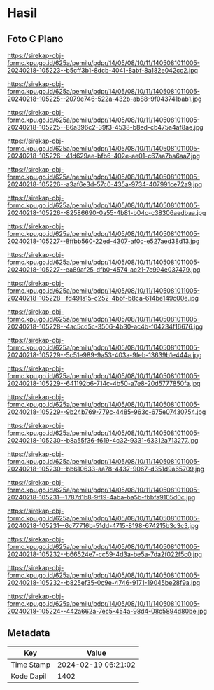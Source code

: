 # Hasil

## Foto C Plano

https://sirekap-obj-formc.kpu.go.id/625a/pemilu/pdpr/14/05/08/10/11/1405081011005-20240218-105223--b5cff3b1-8dcb-4041-8abf-8a182e042cc2.jpg

https://sirekap-obj-formc.kpu.go.id/625a/pemilu/pdpr/14/05/08/10/11/1405081011005-20240218-105225--2079e746-522a-432b-ab88-9f043741bab1.jpg

https://sirekap-obj-formc.kpu.go.id/625a/pemilu/pdpr/14/05/08/10/11/1405081011005-20240218-105225--86a396c2-39f3-4538-b8ed-cb475a4af8ae.jpg

https://sirekap-obj-formc.kpu.go.id/625a/pemilu/pdpr/14/05/08/10/11/1405081011005-20240218-105226--41d629ae-bfb6-402e-ae01-c67aa7ba6aa7.jpg

https://sirekap-obj-formc.kpu.go.id/625a/pemilu/pdpr/14/05/08/10/11/1405081011005-20240218-105226--a3af6e3d-57c0-435a-9734-407991ce72a9.jpg

https://sirekap-obj-formc.kpu.go.id/625a/pemilu/pdpr/14/05/08/10/11/1405081011005-20240218-105226--82586690-0a55-4b81-b04c-c38306aedbaa.jpg

https://sirekap-obj-formc.kpu.go.id/625a/pemilu/pdpr/14/05/08/10/11/1405081011005-20240218-105227--8ffbb560-22ed-4307-af0c-e527aed38d13.jpg

https://sirekap-obj-formc.kpu.go.id/625a/pemilu/pdpr/14/05/08/10/11/1405081011005-20240218-105227--ea89af25-dfb0-4574-ac21-7c994e037479.jpg

https://sirekap-obj-formc.kpu.go.id/625a/pemilu/pdpr/14/05/08/10/11/1405081011005-20240218-105228--fd491a15-c252-4bbf-b8ca-614be149c00e.jpg

https://sirekap-obj-formc.kpu.go.id/625a/pemilu/pdpr/14/05/08/10/11/1405081011005-20240218-105228--4ac5cd5c-3506-4b30-ac4b-f04234f16676.jpg

https://sirekap-obj-formc.kpu.go.id/625a/pemilu/pdpr/14/05/08/10/11/1405081011005-20240218-105229--5c51e989-9a53-403a-9feb-13639b1e444a.jpg

https://sirekap-obj-formc.kpu.go.id/625a/pemilu/pdpr/14/05/08/10/11/1405081011005-20240218-105229--641192b6-714c-4b50-a7e8-20d5777850fa.jpg

https://sirekap-obj-formc.kpu.go.id/625a/pemilu/pdpr/14/05/08/10/11/1405081011005-20240218-105229--9b24b769-779c-4485-963c-675e07430754.jpg

https://sirekap-obj-formc.kpu.go.id/625a/pemilu/pdpr/14/05/08/10/11/1405081011005-20240218-105230--b8a55f36-f619-4c32-9331-63312a713277.jpg

https://sirekap-obj-formc.kpu.go.id/625a/pemilu/pdpr/14/05/08/10/11/1405081011005-20240218-105230--bb610633-aa78-4437-9067-d351d9a65709.jpg

https://sirekap-obj-formc.kpu.go.id/625a/pemilu/pdpr/14/05/08/10/11/1405081011005-20240218-105231--1787d1b8-9f19-4aba-ba5b-fbbfa9105d0c.jpg

https://sirekap-obj-formc.kpu.go.id/625a/pemilu/pdpr/14/05/08/10/11/1405081011005-20240218-105231--6c77716b-51dd-4715-8198-674215b3c3c3.jpg

https://sirekap-obj-formc.kpu.go.id/625a/pemilu/pdpr/14/05/08/10/11/1405081011005-20240218-105232--b66524e7-cc59-4d3a-be5a-7da2f022f5c0.jpg

https://sirekap-obj-formc.kpu.go.id/625a/pemilu/pdpr/14/05/08/10/11/1405081011005-20240218-105232--b825ef35-0c9e-4746-9171-19045be28f9a.jpg

https://sirekap-obj-formc.kpu.go.id/625a/pemilu/pdpr/14/05/08/10/11/1405081011005-20240218-105224--442a662a-7ec5-454a-98d4-08c5894d80be.jpg


## Metadata

| Key        | Value               |
| ---------- | ------------------- |
| Time Stamp | 2024-02-19 06:21:02 |
| Kode Dapil | 1402                |



